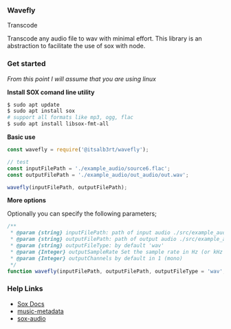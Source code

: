 ### Wavefly

Transcode 

Transcode any audio file to wav with minimal effort. This library is an abstraction to facilitate the use of sox with node.

### Get started

*From this point I will assume that you are using linux*

**Install SOX comand line utility**

```bash
$ sudo apt update
$ sudo apt install sox
# support all formats like mp3, ogg, flac
$ sudo apt install libsox-fmt-all
```

**Basic use**

```javascript
const wavefly = require('@itsalb3rt/wavefly');

// test
const inputFilePath = './example_audio/source6.flac';
const outputFilePath = './example_audio/out_audio/out.wav';

wavefly(inputFilePath, outputFilePath);
```

**More options**

Optionally you can specify the following parameters;

```javascript
/**
 * @param {string} inputFilePath: path of input audio ./src/example_audio/source6.flac
 * @param {string} outputFilePath: path of output audio ./src/example_audio/out_audio/out.wav
 * @param {string} outputFileType: by default 'wav'
 * @param {Integer} outputSampleRate Set the sample rate in Hz (or kHz if appended with a 'k')
 * @param {Integer} outputChannels by default in 1 (mono)
 */
function wavefly(inputFilePath, outputFilePath, outputFileType = 'wav', outputSampleRate = 8000, outputChannels = 1 ){}

```

### Help Links

* [Sox Docs](http://sox.sourceforge.net/soxformat.html)
* [music-metadata](https://github.com/borewit/music-metadata#readme)
* [sox-audio](https://github.com/psaylor/sox-audio)